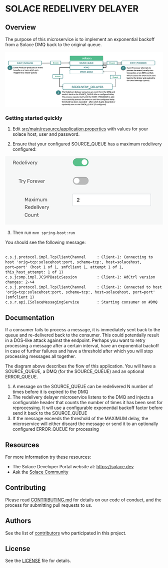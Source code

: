 # SOLACE REDELIVERY DELAYER 

## Overview
The purpose of this microservice is to implement an exponential backoff from a Solace DMQ back to the original queue.

![workflow](solace-redelivery-workflow.png)

### Getting started quickly
1. Edit [src/main/resource/application.properties](src/main/resources/application.properties) with values for your solace host, user and password.

2. Ensure that your configured SOURCE_QUEUE has a maximum redelivery configured:

![max redelivery](queue_settings.png)


3. Then run `mvn spring-boot:run`

You should see the following message:

```

c.s.j.protocol.impl.TcpClientChannel     : Client-1: Connecting to host 'orig=tcp:solacehost:port, scheme=tcp:, host=solacehost, port=port' (host 1 of 1, smfclient 1, attempt 1 of 1, this_host_attempt: 1 of 1)
c.s.jcsmp.impl.JCSMPBasicSession         : Client-1: AdCtrl version changes: 2->4
c.s.j.protocol.impl.TcpClientChannel     : Client-1: Connected to host 'orig=tcp:solacehost:port, scheme=tcp:, host=solacehost, port=port' (smfclient 1)
c.s.r.api.ISolaceMessagingService        : Starting consumer on #DMQ

```

## Documentation

If a consumer fails to process a message, it is immediately sent back to the queue and re-delivered back to the consumer.
This could potentially result in a DOS-like attack against the endpoint. Perhaps you want to retry processing a
message after a certain interval, have an exponential backoff in case of further failures and have a threshold after which
you will stop processing messages all together.


The diagram above describes the flow of this application. You will have a SOURCE_QUEUE, a DMQ
(for the SOURCE_QUEUE) and an optional ERROR_QUEUE.

1. A message on the SOURCE_QUEUE can be redelivered N number of times before it is expired to the DMQ
2. The redelivery delayer microservice listens to the DMQ and injects a configurable header that counts the number
of times it has been sent for reprocessing. It will use a configurable exponential backoff factor before send it back to
the SOURCE_QUEUE   
3. If the message exceeds the threshold of the MAXIMUM delay, the microservice will either discard the message or send it to
an optionally configured ERROR_QUEUE for processing


## Resources

For more information try these resources:

- The Solace Developer Portal website at: https://solace.dev
- Ask the [Solace Community](https://solace.community)

## Contributing

Please read [CONTRIBUTING.md](CONTRIBUTING.md) for details on our code of conduct, and the process for submitting pull requests to us.

## Authors

See the list of [contributors](https://github.com/TKTheTechie/solace-redelivery-delayer/graphs/contributors) who participated in this project.

## License

See the [LICENSE](LICENSE) file for details.